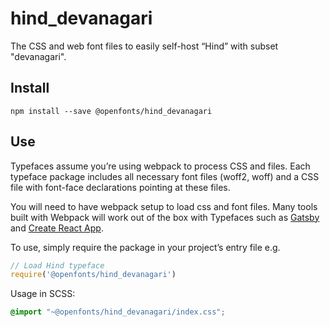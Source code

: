 
# hind_devanagari

The CSS and web font files to easily self-host “Hind” with subset "devanagari".

## Install

`npm install --save @openfonts/hind_devanagari`

## Use

Typefaces assume you’re using webpack to process CSS and files. Each typeface
package includes all necessary font files (woff2, woff) and a CSS file with
font-face declarations pointing at these files.

You will need to have webpack setup to load css and font files. Many tools built
with Webpack will work out of the box with Typefaces such as [Gatsby](https://github.com/gatsbyjs/gatsby)
and [Create React App](https://github.com/facebookincubator/create-react-app).

To use, simply require the package in your project’s entry file e.g.

```javascript
// Load Hind typeface
require('@openfonts/hind_devanagari')
```

Usage in SCSS:
```scss
@import "~@openfonts/hind_devanagari/index.css";
```
